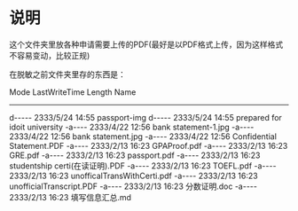 # 说明

这个文件夹里放各种申请需要上传的PDF(最好是以PDF格式上传，因为这样格式不容易变动，比较正规)

在脱敏之前文件夹里存的东西是：

Mode                LastWriteTime         Length Name
----                -------------         ------ ----
d-----        2333/5/24     14:55                passport-img
d-----        2333/5/24     14:55                prepared for idoit university
-a----        2333/4/22     12:56                bank statement-1.jpg
-a----        2333/4/22     12:56                bank statement.jpg
-a----        2333/4/22     12:56         	  Confidential Statement.PDF
-a----        2333/2/13     16:23               GPAProof.pdf
-a----        2333/2/13     16:23               GRE.pdf
-a----        2333/2/13     16:23               passport.pdf
-a----        2333/2/13     16:23              studentship certi(在读证明).PDF
-a----        2333/2/13     16:23              TOEFL.pdf
-a----        2333/2/13     16:23              unofficalTransWithCerti.pdf
-a----        2333/2/13     16:23              unofficialTranscript.PDF
-a----        2333/2/13     16:23              分数证明.doc
-a----        2333/2/13     16:23             填写信息汇总.md